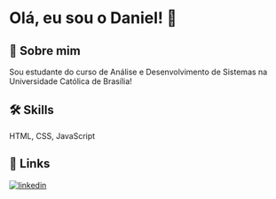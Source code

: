 # Olá, eu sou o Daniel! 👋

## 🚀 Sobre mim
Sou estudante do curso de Análise e Desenvolvimento de Sistemas na Universidade Católica de Brasília! 

## 🛠 Skills
HTML, CSS, JavaScript

## 🔗 Links

[![linkedin](https://img.shields.io/badge/linkedin-0A66C2?style=for-the-badge&logo=linkedin&logoColor=white)](https://www.linkedin.com/in/daniel-pacheco-82295524b/)


<!--
**daniel-p-dev/daniel-p-dev** is a ✨ _special_ ✨ repository because its `README.md` (this file) appears on your GitHub profile.

Here are some ideas to get you started:

- 🔭 I’m currently working on ...
- 🌱 I’m currently learning ...
- 👯 I’m looking to collaborate on ...
- 🤔 I’m looking for help with ...
- 💬 Ask me about ...
- 📫 How to reach me: ...
- 😄 Pronouns: ...
- ⚡ Fun fact: ...
-->

